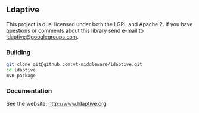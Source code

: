 ## Ldaptive

This project is dual licensed under both the LGPL and Apache 2.
If you have questions or comments about this library send e-mail to
ldaptive@googlegroups.com.

### Building
```sh
git clone git@github.com:vt-middleware/ldaptive.git
cd ldaptive
mvn package
```

### Documentation
See the website: http://www.ldaptive.org
